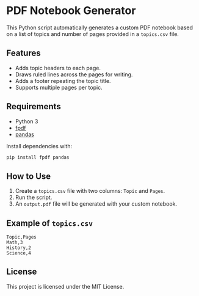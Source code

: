# PDF Notebook Generator

This Python script automatically generates a custom PDF notebook based on a list of topics and number of pages provided in a `topics.csv` file.

## Features
- Adds topic headers to each page.
- Draws ruled lines across the pages for writing.
- Adds a footer repeating the topic title.
- Supports multiple pages per topic.

## Requirements
- Python 3
- [fpdf](https://pypi.org/project/fpdf/)
- [pandas](https://pypi.org/project/pandas/)

Install dependencies with:
```bash
pip install fpdf pandas
```

## How to Use
1. Create a `topics.csv` file with two columns: `Topic` and `Pages`.
2. Run the script.
3. An `output.pdf` file will be generated with your custom notebook.

## Example of `topics.csv`
```csv
Topic,Pages
Math,3
History,2
Science,4
```

## License
This project is licensed under the MIT License.
